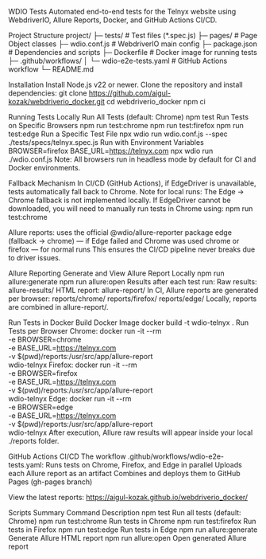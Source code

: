 WDIO Tests
Automated end-to-end tests for the Telnyx website using WebdriverIO, Allure Reports, Docker, and GitHub Actions CI/CD.

Project Structure
project/
├─ tests/ # Test files (\*.spec.js)
├─ pages/ # Page Object classes
├─ wdio.conf.js # WebdriverIO main config
├─ package.json # Dependencies and scripts
├─ Dockerfile # Docker image for running tests
├─ .github/workflows/
│ └─ wdio-e2e-tests.yaml # GitHub Actions workflow
└─ README.md

Installation
Install Node.js v22 or newer.
Clone the repository and install dependencies:
git clone https://github.com/aigul-kozak/webdriverio_docker.git
cd webdriverio_docker
npm ci

Running Tests Locally
Run All Tests (default: Chrome)
npm test
Run Tests on Specific Browsers
npm run test:chrome
npm run test:firefox
npm run test:edge
Run a Specific Test File
npx wdio run wdio.conf.js --spec ./tests/specs/telnyx.spec.js
Run with Environment Variables
BROWSER=firefox BASE_URL=https://telnyx.com npx wdio run ./wdio.conf.js
Note:
All browsers run in headless mode by default for CI and Docker environments.

Fallback Mechanism
In CI/CD (GitHub Actions), if EdgeDriver is unavailable, tests automatically fall back to Chrome.
Note for local runs: The Edge → Chrome fallback is not implemented locally. If EdgeDriver cannot be downloaded, you will need to manually run tests in Chrome using:
npm run test:chrome

Allure reports:
uses the official @wdio/allure-reporter package
edge (fallback → chrome) — if Edge failed and Chrome was used
chrome or firefox — for normal runs
This ensures the CI/CD pipeline never breaks due to driver issues.

Allure Reporting
Generate and View Allure Report Locally
npm run allure:generate
npm run allure:open
Results after each test run:
Raw results: allure-results/
HTML report: allure-report/
In CI, Allure reports are generated per browser:
reports/chrome/
reports/firefox/
reports/edge/
Locally, reports are combined in allure-report/.

Run Tests in Docker
Build Docker Image
docker build -t wdio-telnyx .
Run Tests per Browser
Chrome:
docker run -it --rm \
 -e BROWSER=chrome \
 -e BASE_URL=https://telnyx.com \
 -v $(pwd)/reports:/usr/src/app/allure-report \
 wdio-telnyx
Firefox:
docker run -it --rm \
 -e BROWSER=firefox \
 -e BASE_URL=https://telnyx.com \
 -v $(pwd)/reports:/usr/src/app/allure-report \
 wdio-telnyx
Edge:
docker run -it --rm \
 -e BROWSER=edge \
 -e BASE_URL=https://telnyx.com \
 -v $(pwd)/reports:/usr/src/app/allure-report \
 wdio-telnyx
After execution, Allure raw results will appear inside your local ./reports folder.

GitHub Actions CI/CD
The workflow .github/workflows/wdio-e2e-tests.yaml:
Runs tests on Chrome, Firefox, and Edge in parallel
Uploads each Allure report as an artifact
Combines and deploys them to GitHub Pages (gh-pages branch)

View the latest reports:
https://aigul-kozak.github.io/webdriverio_docker/

Scripts Summary
Command Description
npm test Run all tests (default: Chrome)
npm run test:chrome Run tests in Chrome
npm run test:firefox Run tests in Firefox
npm run test:edge Run tests in Edge
npm run allure:generate Generate Allure HTML report
npm run allure:open Open generated Allure report
